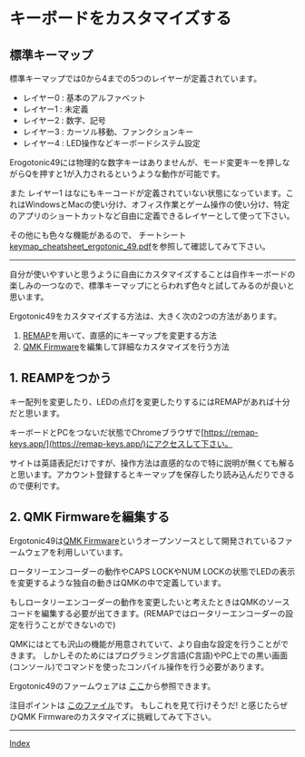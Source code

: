 # キーボードをカスタマイズする

##  標準キーマップ
標準キーマップでは0から4までの5つのレイヤーが定義されています。

 - レイヤー0  : 基本のアルファベット
 - レイヤー1  : 未定義
 - レイヤー2  : 数字、記号
 - レイヤー3  : カーソル移動、ファンクションキー
 - レイヤー4  : LED操作などキーボードシステム設定

Erogotonic49には物理的な数字キーはありませんが、モード変更キーを押しながらQを押すと1が入力されるというような動作が可能です。

また レイヤー1 はなにもキーコードが定義されていない状態になっています。これはWindowsとMacの使い分け、オフィス作業とゲーム操作の使い分け、特定のアプリのショートカットなど自由に定義できるレイヤーとして使って下さい。

その他にも色々な機能があるので、 チートシート [keymap_cheatsheet_ergotonic_49.pdf](img/keymap_cheatsheet_ergotonic_49.pdf)を参照して確認してみて下さい。

----
自分が使いやすいと思うように自由にカスタマイズすることは自作キーボードの楽しみの一つなので、標準キーマップにとらわれず色々と試してみるのが良いと思います。

Ergotonic49をカスタマイズする方法は、大きく次の2つの方法があります。
  1. [REMAP](https://remap-keys.app/)を用いて、直感的にキーマップを変更する方法
  2. [QMK Firmware](https://docs.qmk.fm/)を編集して詳細なカスタマイズを行う方法

## 1. REAMPをつかう

キー配列を変更したり、LEDの点灯を変更したりするにはREMAPがあれば十分だと思います。

キーボードとPCをつないだ状態でChromeブラウザで[https://remap-keys.app/](https://remap-keys.app/)にアクセスして下さい。

サイトは英語表記だけですが、操作方法は直感的なので特に説明が無くても解ると思います。アカウント登録するとキーマップを保存したり読み込んだりできるので便利です。

## 2. QMK Firmwareを編集する

Ergotonic49は[QMK Firmware](https://docs.qmk.fm/)というオープンソースとして開発されているファームウェアを利用しいています。

ロータリーエンコーダーの動作やCAPS LOCKやNUM LOCKの状態でLEDの表示を変更するような独自の動きはQMKの中で定義しています。

もしロータリーエンコーダーの動作を変更したいと考えたときはQMKのソースコードを編集する必要が出てきます。(REMAPではロータリーエンコーダーの設定を行うことができないので)

QMKにはとても沢山の機能が用意されていて、より自由な設定を行うことができます。
しかしそのためにはプログラミング言語(C言語)やPC上での黒い画面(コンソール)でコマンドを使ったコンパイル操作を行う必要があります。

Ergotonic49のファームウェアは [ここ](https://github.com/hanachi-ap/qmk_firmware/tree/ergotonic49/keyboards/ergotonic49)から参照できます。

注目ポイントは [このファイル](https://github.com/hanachi-ap/qmk_firmware/blob/ergotonic49/keyboards/ergotonic49/keymaps/default/keymap.c)です。
もしこれを見て行けそうだ! と感じたらぜひQMK Firmwareのカスタマイズに挑戦してみて下さい。


----
 [Index](index.md)
